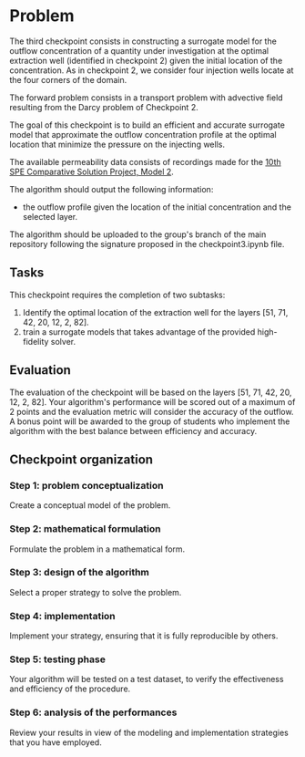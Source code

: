 # Problem

The third checkpoint consists in constructing a surrogate model for the outflow concentration of a quantity under investigation at the optimal extraction well (identified in checkpoint 2) given the initial location of the concentration. As in checkpoint 2, we consider four injection wells locate at the four corners of the domain.

The forward problem consists in a transport problem with advective field resulting from the Darcy problem of Checkpoint 2.

The goal of this checkpoint is to build an efficient and accurate surrogate model that approximate the outflow concentration profile at the optimal location that minimize the pressure on the injecting wells.

The available permeability data consists of recordings made for the [10th SPE Comparative Solution Project, Model 2](https://www.sintef.no/projectweb/geoscale/results/msmfem/spe10/#:~:text=The%20aim%20of%20the%2010th,a%20million%2Dcell%20geological%20model).

The algorithm should output the following information:
- the outflow profile given the location of the initial concentration and the selected layer.

The algorithm should be uploaded to the group's branch of the main repository following the signature proposed in the checkpoint3.ipynb file.

## Tasks

This checkpoint requires the completion of two subtasks:
1. Identify the optimal location of the extraction well for the layers [51, 71, 42, 20, 12, 2, 82].
2. train a surrogate models that takes advantage of the provided high-fidelity solver.

## Evaluation

The evaluation of the checkpoint will be based on the layers [51, 71, 42, 20, 12, 2, 82]. Your algorithm's performance will be scored out of a maximum of 2 points and the evaluation metric will consider the accuracy of the outflow.
A bonus point will be awarded to the group of students who implement the algorithm with the best balance between efficiency and accuracy.


## Checkpoint organization


### Step 1: problem conceptualization

Create a conceptual model of the problem. 

### Step 2: mathematical formulation

Formulate the problem in a mathematical form.

### Step 3: design of the algorithm

Select a proper strategy to solve the problem.

### Step 4: implementation

Implement your strategy, ensuring that it is fully reproducible by others.

### Step 5: testing phase

Your algorithm will be tested on a test dataset, to verify the effectiveness and efficiency of the procedure.

### Step 6: analysis of the performances

Review your results in view of the modeling and implementation strategies that you have employed.
